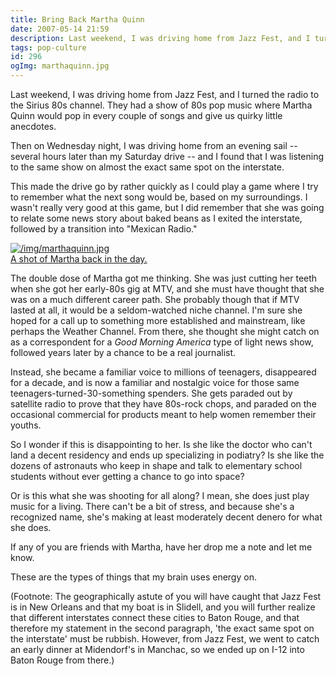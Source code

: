 ```yaml
---
title: Bring Back Martha Quinn
date: 2007-05-14 21:59
description: Last weekend, I was driving home from Jazz Fest, and I turned the radio to the Sirius 80s channel.  They had a show of 80s pop music where Martha Quinn would pop in every couple of songs and give us quirky little anecdotes.
tags: pop-culture
id: 296
ogImg: marthaquinn.jpg
---
```

Last weekend, I was driving home from Jazz Fest, and I turned the radio to the Sirius 80s channel.  They had a show of 80s pop music where Martha Quinn would pop in every couple of songs and give us quirky little anecdotes.

Then on Wednesday night, I was driving home from an evening sail -- several hours later than my Saturday drive -- and I found that I was listening to the same show on almost the exact same spot on the interstate.

This made the drive go by rather quickly as I could play a game where I try to remember what the next song would be, based on my surroundings.  I wasn't really very good at this game, but I did remember that she was going to relate some news story about baked beans as I exited the interstate, followed by a transition into "Mexican Radio."

<a class="lightview alignright" href="/img/marthaquinn.jpg" data-lightview-caption="A shot of Martha back in the day." data-lightview-group="group1" style="width:350px;"><img src="/img/marthaquinn.jpg" alt="/img/marthaquinn.jpg"><br><span class="caption">A shot of Martha back in the day.</span></a>

The double dose of Martha got me thinking.  She was just cutting her teeth when she got her early-80s gig at MTV, and she must have thought that she was on a much different career path.  She probably though that if MTV lasted at all, it would be a seldom-watched niche channel.  I'm sure she hoped for a call up to something more established and mainstream, like perhaps the Weather Channel. From there, she thought she might catch on as a correspondent for a *Good Morning America* type of light news show, followed years later by a chance to be a real journalist.

Instead, she became a familiar voice to millions of teenagers, disappeared for a decade, and is now a familiar and nostalgic voice for those same teenagers-turned-30-something spenders.  She gets paraded out by satellite radio to prove that they have 80s-rock chops, and paraded on the occasional commercial for products meant to help women remember their youths.

So I wonder if this is disappointing to her.  Is she like the doctor who can't land a decent residency and ends up specializing in podiatry?  Is she like the dozens of astronauts who keep in shape and talk to elementary school students without ever getting a chance to go into space?

Or is this what she was shooting for all along?  I mean, she does just play music for a living.  There can't be a bit of stress, and because she's a recognized name, she's making at least moderately decent denero for what she does.

If any of you are friends with Martha, have her drop me a note and let me know.

These are the types of things that my brain uses energy on.


(Footnote:  The geographically astute of you will have caught that Jazz Fest is in New Orleans and that my boat is in Slidell, and you will further realize that different interstates connect these cities to Baton Rouge, and that therefore my statement in the second paragraph, 'the exact same spot on the interstate' must be rubbish.  However, from Jazz Fest, we went to catch an early dinner at Midendorf's in Manchac, so we ended up on I-12 into Baton Rouge from there.)